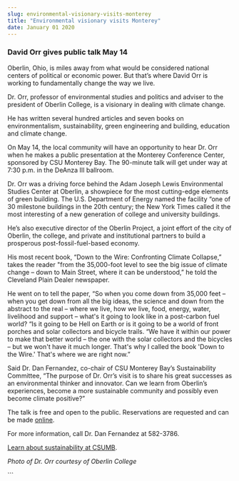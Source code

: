 ```yaml
---
slug: environmental-visionary-visits-monterey
title: "Environmental visionary visits Monterey"
date: January 01 2020
---
```


 
<h3>David Orr gives public talk May 14</h3>
<p>
  Oberlin, Ohio, is miles away from what would be considered national centers of
  political or economic power. But that’s where David Orr is working to
  fundamentally change the way we live.
</p>
<p>
  Dr. Orr, professor of environmental studies and politics and adviser to the
  president of Oberlin College, is a visionary in dealing with climate change.
</p>
<p>
  He has written several hundred articles and seven books on environmentalism,
  sustainability, green engineering and building, education and climate change.
</p>
<p>
  On May 14, the local community will have an opportunity to hear Dr. Orr when
  he makes a public presentation at the Monterey Conference Center, sponsored by
  CSU Monterey Bay. The 90-minute talk will get under way at 7:30 p.m. in the
  DeAnza III ballroom.
</p>
<p>
  Dr. Orr was a driving force behind the Adam Joseph Lewis Environmental Studies
  Center at Oberlin, a showpiece for the most cutting-edge elements of green
  building. The U.S. Department of Energy named the facility “one of 30
  milestone buildings in the 20th century; the New York Times called it the most
  interesting of a new generation of college and university buildings.
</p>
<p>
  He’s also executive director of the Oberlin Project, a joint effort of the
  city of Oberlin, the college, and private and institutional partners to build
  a prosperous post-fossil-fuel-based economy.
</p>
<p>
  His most recent book, “Down to the Wire: Confronting Climate Collapse,” takes
  the reader "from the 35,000-foot level to see the big issue of climate change
  – down to Main Street, where it can be understood,” he told the Cleveland
  Plain Dealer newspaper.
</p>
<p>
  He went on to tell the paper, “So when you come down from 35,000 feet – when
  you get down from all the big ideas, the science and down from the abstract to
  the real – where we live, how we live, food, energy, water, livelihood and
  support – what's it going to look like in a post-carbon fuel world? “Is it
  going to be Hell on Earth or is it going to be a world of front porches and
  solar collectors and bicycle trails. “We have it within our power to make that
  better world – the one with the solar collectors and the bicycles – but we
  won't have it much longer. That's why I called the book 'Down to the Wire.'
  That's where we are right now.”
</p>
<p>
  Said Dr. Dan Fernandez, co-chair of CSU Monterey Bay’s Sustainability
  Committee, “The purpose of Dr. Orr’s visit is to share his great successes as
  an environmental thinker and innovator. Can we learn from Oberlin’s
  experiences, become a more sustainable community and possibly even become
  climate positive?”
</p>
<p>
  The talk is free and open to the public. Reservations are requested and can be
  made <a href="https://CSUMB.EDU/forum">online</a>.
</p>
<p>For more information, call Dr. Dan Fernandez at 582-3786.</p>
<p>
  <a href="https://ideals.csumb.edu/sustainability"
    >Learn about sustainability at CSUMB</a
  >.
</p>
<p><em>Photo of Dr. Orr courtesy of Oberlin College</em></p>
```
